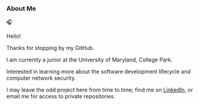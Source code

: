 
### About Me

<!--
**lyang420/lyang420** is a ✨ _special_ ✨ repository because its `README.md` (this file) appears on your GitHub profile.
-->

:headphones:

Hello!

Thanks for stopping by my GitHub.

I am currently a junior at the University of Maryland, College Park.

Interested in learning more about the software development lifecycle and computer network security.

I may leave the odd project here from time to time; find me on [LinkedIn](https://linkedin.com/in/lucas-yang/), or email me for access to private repositories.
